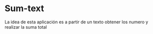 # Sum-text
La idea de esta aplicación es a partir de un texto obtener los numero y realizar la suma total
